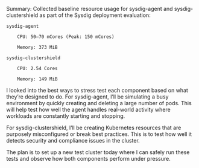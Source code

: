 Summary:
Collected baseline resource usage for sysdig-agent and sysdig-clustershield as part of the Sysdig deployment evaluation:

    sysdig-agent

        CPU: 50–70 mCores (Peak: 150 mCores)

        Memory: 373 MiB

    sysdig-clustershield

        CPU: 2.54 Cores

        Memory: 149 MiB

I looked into the best ways to stress test each component based on what they’re designed to do. For sysdig-agent, I’ll be simulating a busy environment by quickly creating and deleting a large number of pods. This will help test how well the agent handles real-world activity where workloads are constantly starting and stopping.

For sysdig-clustershield, I’ll be creating Kubernetes resources that are purposely misconfigured or break best practices. This is to test how well it detects security and compliance issues in the cluster.

The plan is to set up a new test cluster today where I can safely run these tests and observe how both components perform under pressure.